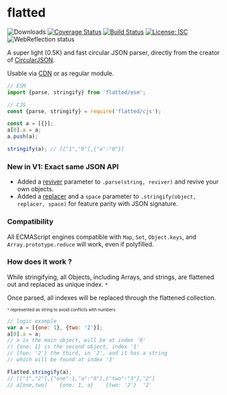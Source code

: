 # flatted

![Downloads](https://img.shields.io/npm/dm/flatted.svg) [![Coverage Status](https://coveralls.io/repos/github/WebReflection/flatted/badge.svg?branch=master)](https://coveralls.io/github/WebReflection/flatted?branch=master) [![Build Status](https://travis-ci.org/WebReflection/flatted.svg?branch=master)](https://travis-ci.org/WebReflection/flatted) [![License: ISC](https://img.shields.io/badge/License-ISC-yellow.svg)](https://opensource.org/licenses/ISC) ![WebReflection status](https://offline.report/status/webreflection.svg)

A super light (0.5K) and fast circular JSON parser, directly from the creator of [CircularJSON](https://github.com/WebReflection/circular-json/#circularjson).

Usable via [CDN](https://unpkg.com/flatted) or as regular module.

```js
// ESM
import {parse, stringify} from 'flatted/esm';

// CJS
const {parse, stringify} = require('flatted/cjs');

const a = [{}];
a[0].a = a;
a.push(a);

stringify(a); // [["1","0"],{"a":"0"}]
```

### New in V1: Exact same JSON API

  * Added a [reviver](https://developer.mozilla.org/en-US/docs/Web/JavaScript/Reference/Global_Objects/JSON/parse#Syntax) parameter to `.parse(string, reviver)` and revive your own objects.
  * Added a [replacer](https://developer.mozilla.org/en-US/docs/Web/JavaScript/Reference/Global_Objects/JSON/stringify#Syntax) and a `space` parameter to `.stringify(object, replacer, space)` for feature parity with JSON signature.


### Compatibility
All ECMAScript engines compatible with `Map`, `Set`, `Object.keys`, and `Array.prototype.reduce` will work, even if polyfilled.


### How does it work ?
While stringifying, all Objects, including Arrays, and strings, are flattened out and replaced as unique index. `*`

Once parsed, all indexes will be replaced through the flattened collection.

<sup><sub>`*` represented as string to avoid conflicts with numbers</sub></sup>

```js
// logic example
var a = [{one: 1}, {two: '2'}];
a[0].a = a;
// a is the main object, will be at index '0'
// {one: 1} is the second object, index '1'
// {two: '2'} the third, in '2', and it has a string
// which will be found at index '3'

Flatted.stringify(a);
// [["1","2"],{"one":1,"a":"0"},{"two":"3"},"2"]
// a[one,two]    {one: 1, a}    {two: '2'}  '2'
```
